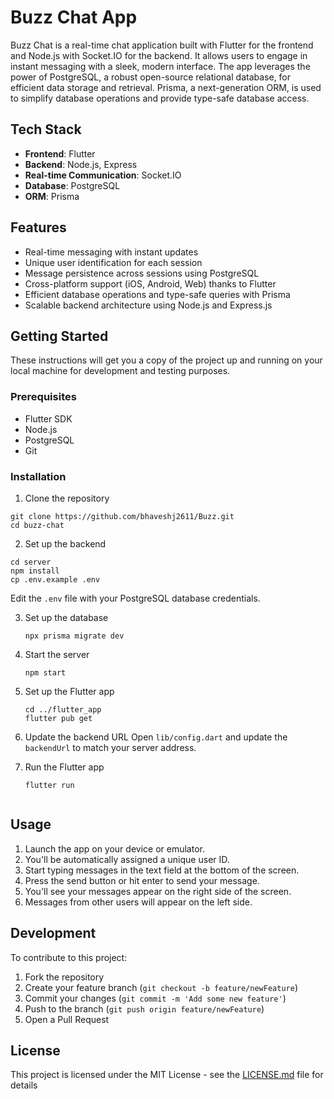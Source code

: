 
# Buzz Chat App

Buzz Chat is a real-time chat application built with Flutter for the frontend and Node.js with Socket.IO for the backend. It allows users to engage in instant messaging with a sleek, modern interface. The app leverages the power of PostgreSQL, a robust open-source relational database, for efficient data storage and retrieval. Prisma, a next-generation ORM, is used to simplify database operations and provide type-safe database access.

## Tech Stack

- **Frontend**: Flutter
- **Backend**: Node.js, Express
- **Real-time Communication**: Socket.IO
- **Database**: PostgreSQL
- **ORM**: Prisma

## Features

- Real-time messaging with instant updates
- Unique user identification for each session
- Message persistence across sessions using PostgreSQL
- Cross-platform support (iOS, Android, Web) thanks to Flutter
- Efficient database operations and type-safe queries with Prisma
- Scalable backend architecture using Node.js and Express.js

## Getting Started

These instructions will get you a copy of the project up and running on your local machine for development and testing purposes.

### Prerequisites

- Flutter SDK
- Node.js
- PostgreSQL
- Git

### Installation

1. Clone the repository

```
git clone https://github.com/bhaveshj2611/Buzz.git
cd buzz-chat
```

2. Set up the backend
```
cd server
npm install
cp .env.example .env
```

Edit the `.env` file with your PostgreSQL database credentials.

3. Set up the database
   ```
   npx prisma migrate dev

4. Start the server
   ```
   npm start
   
5. Set up the Flutter app

   ```
   cd ../flutter_app
   flutter pub get

6. Update the backend URL
Open `lib/config.dart` and update the `backendUrl` to match your server address.

7. Run the Flutter app
   ```
   flutter run


## Usage

1. Launch the app on your device or emulator.
2. You'll be automatically assigned a unique user ID.
3. Start typing messages in the text field at the bottom of the screen.
4. Press the send button or hit enter to send your message.
5. You'll see your messages appear on the right side of the screen.
6. Messages from other users will appear on the left side.

## Development

To contribute to this project:

1. Fork the repository
2. Create your feature branch (`git checkout -b feature/newFeature`)
3. Commit your changes (`git commit -m 'Add some new feature'`)
4. Push to the branch (`git push origin feature/newFeature`)
5. Open a Pull Request

## License

This project is licensed under the MIT License - see the [LICENSE.md](LICENSE.md) file for details

